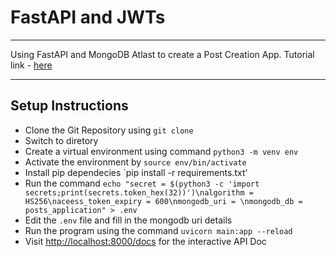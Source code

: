 # FastAPI and JWTs

----------

Using FastAPI and MongoDB Atlast to create a Post Creation App.
Tutorial link - [here](https://youtu.be/0_seNFCtglk)

----------

## Setup Instructions

- Clone the Git Repository using `git clone`
- Switch to diretory
- Create a virtual environment using command `python3 -m venv env`
- Activate the environment by `source env/bin/activate`
- Install pip dependecies `pip install -r requirements.txt'
- Run the command `echo "secret = $(python3 -c 'import secrets;print(secrets.token_hex(32))')\nalgorithm = HS256\naceess_token_expiry = 600\nmongodb_uri = \nmongodb_db = posts_application" > .env`
- Edit the `.env` file and fill in the mongodb uri details
- Run the program using the command `uvicorn main:app --reload`
- Visit <http://localhost:8000/docs> for the interactive API Doc
